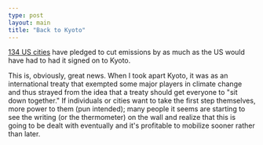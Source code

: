 ```yaml
---
type: post
layout: main
title: "Back to Kyoto"
---
```

[134 US
cities](http://www.guardian.co.uk/usa/story/0,12271,1485595,00.html?gusrc=rss)
have pledged to cut emissions by as much as the US would have had to had it
signed on to Kyoto.

  
This is, obviously, great news. When I took apart Kyoto, it was as an
international treaty that exempted some major players in climate change and
thus strayed from the idea that a treaty should get everyone to "sit down
together." If individuals or cities want to take the first step themselves,
more power to them (pun intended); many people it seems are starting to see
the writing (or the thermometer) on the wall and realize that this is going to
be dealt with eventually and it's profitable to mobilize sooner rather than
later.

